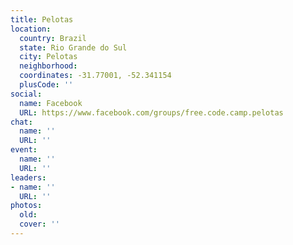 ```yaml
---
title: Pelotas
location:
  country: Brazil
  state: Rio Grande do Sul
  city: Pelotas
  neighborhood: 
  coordinates: -31.77001, -52.341154
  plusCode: ''
social:
  name: Facebook
  URL: https://www.facebook.com/groups/free.code.camp.pelotas
chat:
  name: ''
  URL: ''
event:
  name: ''
  URL: ''
leaders:
- name: ''
  URL: ''
photos:
  old: 
  cover: ''
---
```

